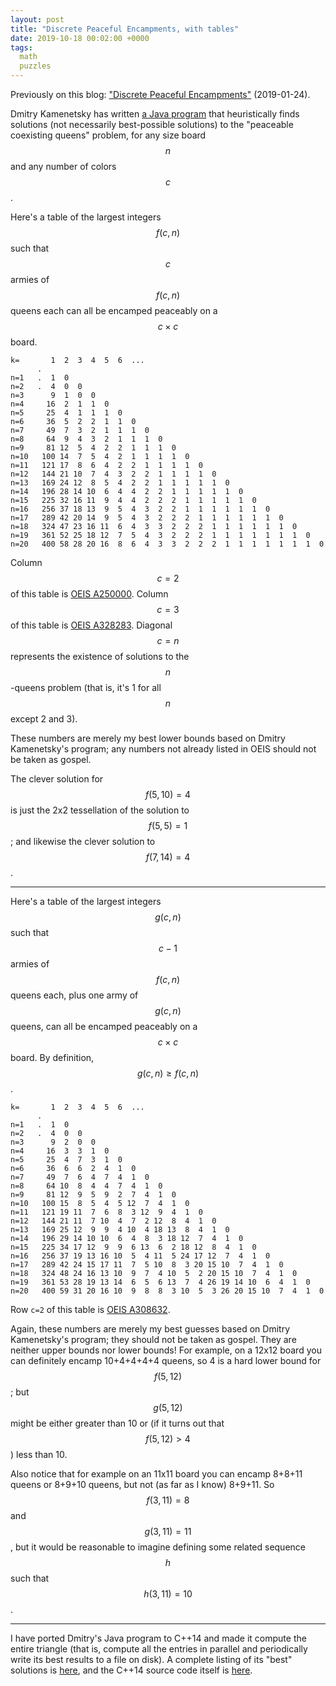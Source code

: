```yaml
---
layout: post
title: "Discrete Peaceful Encampments, with tables"
date: 2019-10-18 00:02:00 +0000
tags:
  math
  puzzles
---
```


Previously on this blog: ["Discrete Peaceful Encampments"](/blog/2019/01/24/discrete-peaceful-encampments/)
(2019-01-24).

Dmitry Kamenetsky has written [a Java program](https://oeis.org/A250000/a250000_1.java.txt)
that heuristically finds solutions (not necessarily best-possible solutions) to the "peaceable
coexisting queens" problem, for any size board $$n$$ and any number of colors $$c$$.

Here's a table of the largest integers $$f(c,n)$$ such that $$c$$ armies of $$f(c,n)$$
queens each can all be encamped peaceably on a $$c\times c$$ board.

    k=       1  2  3  4  5  6  ...
          .
    n=1   .  1  0
    n=2   .  4  0  0
    n=3      9  1  0  0
    n=4     16  2  1  1  0
    n=5     25  4  1  1  1  0
    n=6     36  5  2  2  1  1  0
    n=7     49  7  3  2  1  1  1  0
    n=8     64  9  4  3  2  1  1  1  0
    n=9     81 12  5  4  2  2  1  1  1  0
    n=10   100 14  7  5  4  2  1  1  1  1  0
    n=11   121 17  8  6  4  2  2  1  1  1  1  0
    n=12   144 21 10  7  4  3  2  2  1  1  1  1  0
    n=13   169 24 12  8  5  4  2  2  1  1  1  1  1  0
    n=14   196 28 14 10  6  4  4  2  2  1  1  1  1  1  0
    n=15   225 32 16 11  9  4  4  2  2  2  1  1  1  1  1  0
    n=16   256 37 18 13  9  5  4  3  2  2  1  1  1  1  1  1  0
    n=17   289 42 20 14  9  5  4  3  2  2  2  1  1  1  1  1  1  0
    n=18   324 47 23 16 11  6  4  3  3  2  2  2  1  1  1  1  1  1  0
    n=19   361 52 25 18 12  7  5  4  3  2  2  2  1  1  1  1  1  1  1  0
    n=20   400 58 28 20 16  8  6  4  3  3  2  2  2  1  1  1  1  1  1  1  0

Column $$c=2$$ of this table is [OEIS A250000](https://oeis.org/A250000).
Column $$c=3$$ of this table is [OEIS A328283](https://oeis.org/A328283).
Diagonal $$c=n$$ represents the existence of solutions to the $$n$$-queens problem
(that is, it's 1 for all $$n$$ except 2 and 3).

These numbers are merely my best lower bounds based on Dmitry Kamenetsky's program;
any numbers not already listed in OEIS should not be taken as gospel.

The clever solution for $$f(5,10)=4$$ is just the 2x2 tessellation of the solution to $$f(5,5)=1$$;
and likewise the clever solution to $$f(7,14)=4$$.

----

Here's a table of the largest integers $$g(c,n)$$ such that
$$c-1$$ armies of $$f(c,n)$$ queens each, plus one army of $$g(c,n)$$ queens,
can all be encamped peaceably on a $$c\times c$$ board.
By definition, $$g(c,n)\geq f(c,n)$$.

    k=       1  2  3  4  5  6  ...
          .
    n=1   .  1  0
    n=2   .  4  0  0
    n=3      9  2  0  0
    n=4     16  3  3  1  0
    n=5     25  4  7  3  1  0
    n=6     36  6  6  2  4  1  0
    n=7     49  7  6  4  7  4  1  0
    n=8     64 10  8  4  4  7  4  1  0
    n=9     81 12  9  5  9  2  7  4  1  0
    n=10   100 15  8  5  4  5 12  7  4  1  0
    n=11   121 19 11  7  6  8  3 12  9  4  1  0
    n=12   144 21 11  7 10  4  7  2 12  8  4  1  0
    n=13   169 25 12  9  9  4 10  4 18 13  8  4  1  0
    n=14   196 29 14 10 10  6  4  8  3 18 12  7  4  1  0
    n=15   225 34 17 12  9  9  6 13  6  2 18 12  8  4  1  0
    n=16   256 37 19 13 16 10  5  4 11  5 24 17 12  7  4  1  0
    n=17   289 42 24 15 17 11  7  5 10  8  3 20 15 10  7  4  1  0
    n=18   324 48 24 16 13 10  9  7  4 10  5  2 20 15 10  7  4  1  0
    n=19   361 53 28 19 13 14  6  5  6 13  7  4 26 19 14 10  6  4  1  0
    n=20   400 59 31 20 16 10  9  8  8  3 10  5  3 26 20 15 10  7  4  1  0

Row `c=2` of this table is [OEIS A308632](https://oeis.org/A308632).

Again, these numbers are merely my best guesses based on Dmitry Kamenetsky's program;
they should not be taken as gospel. They are neither upper bounds nor lower bounds!
For example, on a 12x12 board you can definitely encamp 10+4+4+4+4 queens, so 4 is a hard
lower bound for $$f(5,12)$$; but $$g(5,12)$$ might be either greater than 10 or
(if it turns out that $$f(5,12)>4$$) less than 10.

Also notice that for example on an 11x11 board you can encamp 8+8+11 queens
or 8+9+10 queens, but not (as far as I know) 8+9+11. So $$f(3,11) = 8$$ and $$g(3,11) = 11$$,
but it would be reasonable to imagine defining some related sequence $$h$$ such that $$h(3,11) = 10$$.

----

I have ported Dmitry's Java program to C++14 and made it compute the entire triangle
(that is, compute all the entries in parallel and periodically write its best results to a file on disk).
A complete listing of its "best" solutions is [here](/blog/code/2019-10-18-discrete-encampments-best-results.txt),
and the C++14 source code itself is [here](/blog/code/2019-10-18-dek.cc).
